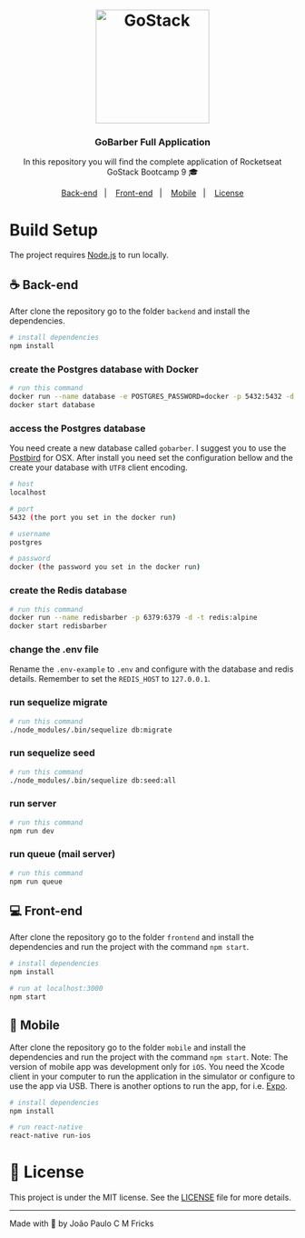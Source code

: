 <h1 align="center">
    <img alt="GoStack" src="https://rocketseat-cdn.s3-sa-east-1.amazonaws.com/bootcamp-header.png" width="200px" />
</h1>

<h3 align="center">
  GoBarber Full Application
</h3>

<p align="center">In this repository you will find the complete application of Rocketseat GoStack Bootcamp 9 🎓</p>

<p align="center">
  <a href="#coffee-back-end">Back-end</a>&nbsp;&nbsp;&nbsp;|&nbsp;&nbsp;&nbsp;
  <a href="#computer-front-end">Front-end</a>&nbsp;&nbsp;&nbsp;|&nbsp;&nbsp;&nbsp;
  <a href="#iphone-mobile">Mobile</a>&nbsp;&nbsp;&nbsp;|&nbsp;&nbsp;&nbsp;
  <a href="#memo-license">License</a>
</p>

# Build Setup

The project requires [Node.js](https://nodejs.org/) to run locally.

## :coffee: Back-end

After clone the repository go to the folder `backend` and install the dependencies.

```bash
# install dependencies
npm install
```

### create the Postgres database with Docker

```bash
# run this command
docker run --name database -e POSTGRES_PASSWORD=docker -p 5432:5432 -d postgres
docker start database
```

### access the Postgres database

You need create a new database called `gobarber`. I suggest you to use the [Postbird](https://www.electronjs.org/apps/postbird) for OSX. After install you need set the configuration bellow and the create your database with `UTF8` client encoding.

```bash
# host
localhost

# port
5432 (the port you set in the docker run)

# username
postgres

# password
docker (the password you set in the docker run)
```

### create the Redis database

```bash
# run this command
docker run --name redisbarber -p 6379:6379 -d -t redis:alpine
docker start redisbarber
```

### change the .env file

Rename the `.env-example` to `.env` and configure with the database and redis details. Remember to set the `REDIS_HOST` to `127.0.0.1`.

### run sequelize migrate

```bash
# run this command
./node_modules/.bin/sequelize db:migrate
```

### run sequelize seed

```bash
# run this command
./node_modules/.bin/sequelize db:seed:all
```

### run server

```bash
# run this command
npm run dev
```

### run queue (mail server)

```bash
# run this command
npm run queue
```

## :computer: Front-end

After clone the repository go to the folder `frontend` and install the dependencies and run the project with the command `npm start`.

```bash
# install dependencies
npm install
```

```bash
# run at localhost:3000
npm start
```

## :iphone: Mobile

After clone the repository go to the folder `mobile` and install the dependencies and run the project with the command `npm start`. Note: The version of mobile app was development only for `iOS`. You need the Xcode client in your computer to run the application in the simulator or configure to use the app via USB. There is another options to run the app, for i.e. [Expo](https://expo.io/learn).

```bash
# install dependencies
npm install
```

```bash
# run react-native
react-native run-ios
```

# :memo: License

This project is under the MIT license. See the [LICENSE](LICENSE.md) file for more details.

---

Made with :blue_heart: by João Paulo C M Fricks
